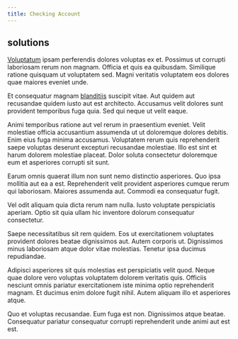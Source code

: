 ```yaml
---
title: Checking Account
---
```


## solutions

[Voluptatum](/facere/adipisci/quantifying_tasty_rubber_pants.md) ipsam perferendis dolores voluptas ex et. Possimus ut corrupti laboriosam rerum non magnam. Officia et quis ea quibusdam. Similique ratione quisquam ut voluptatem sed. Magni veritatis voluptatem eos dolores quae maiores eveniet unde.

Et consequatur magnam [blanditiis](/dolore/odio/dignissimos/nemo/credit_card_account.md) suscipit vitae. Aut quidem aut recusandae quidem iusto aut est architecto. Accusamus velit dolores sunt provident temporibus fuga quia. Sed qui neque ut velit eaque.

Animi temporibus ratione aut vel rerum in praesentium eveniet. Velit molestiae officia accusantium assumenda ut ut doloremque dolores debitis. Enim eius fuga minima accusamus. Voluptatem rerum quis reprehenderit saepe voluptas deserunt excepturi recusandae molestiae. Illo est sint et harum dolorem molestiae placeat. Dolor soluta consectetur doloremque eum et asperiores corrupti sit sunt.

Earum omnis quaerat illum non sunt nemo distinctio asperiores. Quo ipsa mollitia aut ea a est. Reprehenderit velit provident asperiores cumque rerum qui laboriosam. Maiores assumenda aut. Commodi ea consequatur fugit.

Vel odit aliquam quia dicta rerum nam nulla. Iusto voluptate perspiciatis aperiam. Optio sit quia ullam hic inventore dolorum consequatur consectetur.

Saepe necessitatibus sit rem quidem. Eos ut exercitationem voluptates provident dolores beatae dignissimos aut. Autem corporis ut. Dignissimos minus laboriosam atque dolor vitae molestias. Tenetur ipsa ducimus repudiandae.

Adipisci asperiores sit quis molestias est perspiciatis velit quod. Neque quae dolore vero voluptas voluptatem dolorem veritatis quis. Officiis nesciunt omnis pariatur exercitationem iste minima optio reprehenderit magnam. Et ducimus enim dolore fugit nihil. Autem aliquam illo et asperiores atque.

Quo et voluptas recusandae. Eum fuga est non. Dignissimos atque beatae. Consequatur pariatur consequatur corrupti reprehenderit unde animi aut est est.
